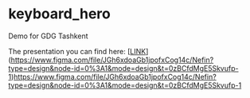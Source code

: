 # keyboard_hero
Demo for GDG Tashkent

The presentation you can find here: [[LINK]([https://www.figma.com/file/JGh6xdoaGb1jpofxCog14c/Nefin?type=design&node-id=0%3A1&mode=design&t=0zBCfdMgE5Skvufp-1])](https://www.figma.com/file/JGh6xdoaGb1jpofxCog14c/Nefin?type=design&node-id=0%3A1&mode=design&t=0zBCfdMgE5Skvufp-1)https://www.figma.com/file/JGh6xdoaGb1jpofxCog14c/Nefin?type=design&node-id=0%3A1&mode=design&t=0zBCfdMgE5Skvufp-1
